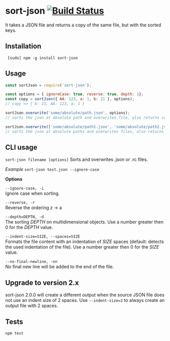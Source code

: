 # sort-json [![Build Status](https://travis-ci.org/kesla/sort-json.svg?branch=master)](https://travis-ci.org/kesla/sort-json)

It takes a JSON file and returns a copy of the same file, but with the sorted keys.

## Installation

` [sudo] npm -g install sort-json`

## Usage

```js
const sortJson = require('sort-json');

const options = { ignoreCase: true, reverse: true, depth: 1};
const copy = sortJson({ AA: 123, a: 1, b: 21 }, options);
// copy => { b: 21, AA: 123, a: 1 }

sortJson.overwrite('some/absolute/path.json', options);
// sorts the json at absolute path and overwrites file, also returns sorted object

sortJson.overwrite(['some/absolute/path1.json', 'some/absolute/path2.json'], options);
// sorts the json at absolute paths and overwrites files, also returns array of sorted objects
```

## CLI usage

`sort-json filename [options]`
Sorts and overwrites .json or .rc files.

_Example_
`sort-json test.json --ignore-case`

 **Options**

`--ignore-case, -i`\
Ignore case when sorting.

`--reverse, -r`\
Reverse the ordering z -> a

`--depth=DEPTH, -d`\
The sorting _DEPTH_ on multidimensional objects.
Use a number greater then 0 for the _DEPTH_ value.

`--indent-size=SIZE, --spaces=SIZE`\
Formats the file content with an indentation of _SIZE_ spaces  (default: detects the used indentation of the file).
Use a number greater then 0 for the _SIZE_ value.

`--no-final-newline, -nn`\
No final new line will be added to the end of the file.


## Upgrade to version 2.x

sort-json 2.0.0 will create a different output when the source JSON file does not use an indent size of 2 spaces.
Use `--indent-size=2` to always create an output file with 2 spaces.

## Tests

`npm test`
